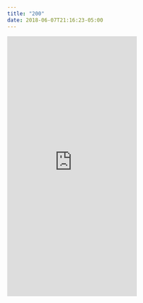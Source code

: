 ```yaml
---
title: "200"
date: 2018-06-07T21:16:23-05:00
---
```

<iframe src="https://www.google.com/calendar/embed?showTitle=0&amp;height=600&amp;wkst=1&amp;bgcolor=%23FFFFFF&amp;src=vladgh.com_ei17abjpptidaoackvlf2i9tpk%40group.calendar.google.com&amp;color=%2342104A&amp;ctz=America%2FChicago" height="600" frameborder="0" scrolling="no"></iframe>
